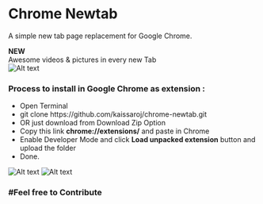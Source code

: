 # Chrome Newtab
A simple new tab page replacement for Google Chrome.


**NEW**
<br>
Awesome videos & pictures in every new Tab
<br>
![Alt text](https://im2.ezgif.com/tmp/ezgif-2-9ca4c97b2527.gif "Screen  Shot 3")


<h3>Process to install in Google Chrome as extension : </h3>
<ul>
<li> Open Terminal</li>
<li> git clone https://github.com/kaissaroj/chrome-newtab.git </li>
<li> OR just download from Download Zip Option </li>
<li>Copy this link  <strong>chrome://extensions/</strong> and paste in Chrome</li>
<li>Enable Developer Mode and click <strong>Load unpacked extension</strong> button and upload the folder</li>
<li>Done.</li>
</ul>


![Alt text](https://i.imgflip.com/2ltm3v.jpg "Screen  Shot 1")
![Alt text](https://i.imgflip.com/2ltm22.jpg "Screen  Shot 2")

<h3>#Feel free to Contribute<h3>
